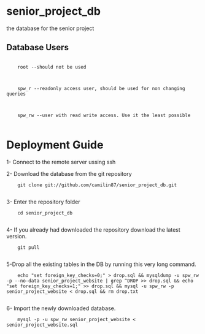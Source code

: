 <h1>senior_project_db</h1>

the database for the senior project

<h2>Database Users</h2>
  <p><code>
    root --should not be used
  </code></p>
  <p><code>
    spw_r --readonly access user, should be used for non changing queries
  </code></p>
  <p><code>
    spw_rw --user with read write access. Use it the least possible
  </code></p>

<h1>Deployment Guide</h2>

<p>
1- Connect to the remote server ussing ssh
</p>

<p>
2- Download the database from the git repository<br/>
    <code>
    git clone git://github.com/camilin87/senior_project_db.git
    </code
</p>

<p>
3- Enter the repository folder<br/>
    <code>
    cd senior_project_db
    </code>
</p>    
    
<p>    
4- If you already had downloaded the repository download the latest version.</br>
    <code>
    git pull
    </code>
</p>

<p>
5-Drop all the existing tables in the DB by running this very long command.<br/>
    <code>
    echo "set foreign_key_checks=0;" > drop.sql && mysqldump -u spw_rw -p --no-data senior_project_website | grep ^DROP >> drop.sql && echo "set foreign_key_checks=1;" >> drop.sql && mysql -u spw_rw -p senior_project_website < drop.sql && rm drop.txt
    </code>
</p>

<p>
6- Import the newly downloaded database.<br/>
    <code>
    mysql -p -u spw_rw senior_project_website < senior_project_website.sql  
    </code>
</p>
